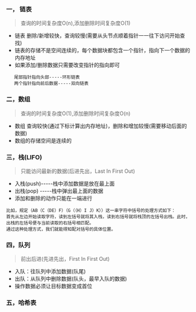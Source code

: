 ### 一， 链表
> 查询的时间复杂度O(n),添加删除时间复杂度O(1)

   * 链表 删除/新增较快，查询较慢(需要从头节点顺着指针一一往下访问开始查找)
   * 链表的存储不是空间连续的，每个数据块都包含一个指针，指向下一个数据的内存地址
   * 如果添加/删除数据只需要改变指针的指向即可

```
   尾部指针指向头部-----环形链表
   两个指针指向前后数据-----双向链表
```




### 二，数组
> 查询的时间复杂度O(1),添加删除时间复杂度O(n)


 * 数组 查询较快(通过下标计算出内存地址)，删除和增加较慢(需要移动后面的数据)
 * 数组的存储空间是连续的



### 三，栈(LIFO)
> 只能访问最新的数据(后进先出，Last In First Out)

 * 入栈(push)-----栈中添加数据是放在最上面
 * 出栈(pop) -----栈中弹出最上面的数据
 * 添加和删除的动作只能在一端进行
 
 ```text
比如，规定（AB（C（DE）F）（G（（H）I J）K））这一串字符中括号的处理方式如下：
首先从左边开始读取字符，读到左括号就将其入栈，读到右括号就将栈顶的左括号出栈。此时，出栈的左括号便与当前读取的右括号相匹配。
通过这种处理方式，我们就能得知配对括号的具体位置。
```


### 四，队列
> 前出后进(先进先出，First In First Out)

 * 入队：往队列中添加数据(队尾)
 * 出队：从队列中删除数据(队头，最早入队的数据)
 * 操作数据必须让目标数据变成首位
 
 
### 五，哈希表
> 

